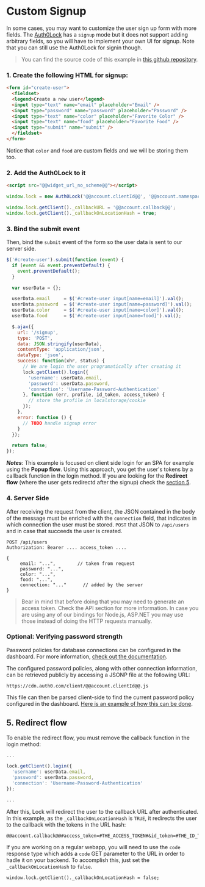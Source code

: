 # Custom Signup

In some cases, you may want to customize the user sign up form with more fields. The [Auth0Lock](lock) has a `signup` mode but it does not support adding arbitrary fields, so you will have to implement your own UI for signup. Note that you can still use the Auth0Lock for signin though.

> You can find the source code of this example in [this github repository](https://github.com/auth0/node-auth0/tree/master/examples/custom-signup).

### 1. Create the following HTML for signup:

```html
<form id="create-user">
  <fieldset>
  <legend>Create a new user</legend>
  <input type="text" name="email" placeholder="Email" />
  <input type="password" name="password" placeholder="Password" />
  <input type="text" name="color" placeholder="Favorite Color" />
  <input type="text" name="food" placeholder="Favorite Food" />
  <input type="submit" name="submit" />
  </fieldset>
</form>
```

Notice that `color` and `food` are custom fields and we will be storing them too.

### 2. Add the Auth0Lock to it

```html
<script src="@@widget_url_no_scheme@@"></script>
```

```js
window.lock = new Auth0Lock('@@account.clientId@@', '@@account.namespace@@');

window.lock.getClient()._callbackURL = '@@account.callback@@';
window.lock.getClient()._callbackOnLocationHash = true;
```

### 3. Bind the submit event

Then, bind the `submit` event of the form so the user data is sent to our server side.

```js
$('#create-user').submit(function (event) {
  if (event && event.preventDefault) {
    event.preventDefault();
  }

  var userData = {};

  userData.email     = $('#create-user input[name=email]').val();
  userData.password  = $('#create-user input[name=password]').val();
  userData.color     = $('#create-user input[name=color]').val();
  userData.food      = $('#create-user input[name=food]').val();

  $.ajax({
    url: '/signup',
    type: 'POST',
    data: JSON.stringify(userData),
    contentType: 'application/json',
    dataType: 'json',
    success: function(xhr, status) {
      // We are login the user programatically after creating it
      lock.getClient().login({
        'username': userData.email,
        'password': userData.password,
        'connection': 'Username-Password-Authentication'
      }, function (err, profile, id_token, access_token) {
        // store the profile in localstorage/cookie
      });
    },
    error: function () {
      // TODO handle signup error
    }
  });

  return false;
});
```

***Notes***: This example is focused on client side login for an SPA for example using the **Popup flow**. Using this approach, you get the user's tokens by a callback function in the login method. If you are looking for the **Redirect flow** (where the user gets redirectd after the signup) check the [section 5](#5-redirect-flow).

### 4. Server Side

After receiving the request from the client, the JSON contained in the body of the message must be enriched with the `connection` field, that indicates in which connection the user must be stored. `POST` that JSON to `/api/users` and in case that succeeds the user is created.


	POST /api/users
    Authorization: Bearer .... access_token ....

    {
         email: "...",        // taken from request
         password: "...",
         color: "...",
         food: "...",
         connection: "..." 		// added by the server
    }

> Bear in mind that before doing that you may need to generate an access token. Check the API section for more information.
> In case you are using any of our bindings for Node.js, ASP.NET you may use those instead of doing the HTTP requests manually.

### Optional: Verifying password strength

Password policies for database connections can be configured in the dashboard.
For more information, [check out the documentation](password-strength).

The configured password policies, along with other connection information, can be retrieved publicly by accessing a JSONP file at the following URL:

    https://cdn.auth0.com/client/@@account.clientId@@.js

This file can then be parsed client-side to find the current password policy configured in the dashboard.
[Here is an example of how this can be done](https://github.com/auth0/auth0-password-policy-sample).

## 5. Redirect flow
To enable the redirect flow, you must remove the callback function in the login method:

```js
...

lock.getClient().login({
  'username': userData.email,
  'password': userData.password,
  'connection': 'Username-Password-Authentication'
});

...
```

After this, Lock will redirect the user to the callback URL after authenticated. In this example, as the `_callbackOnLocationHash` is `TRUE`, it redirects the user to the callback with the tokens in the URL hash:

```
@@account.callback@@#access_token=#THE_ACCESS_TOKEN#&id_token=#THE_ID_TOKEN#&token_type=Bearer
```

If you are working on a regular webapp, you will need to use the `code` response type which adds a `code` GET parameter to the URL in order to hadle it on your backend. To accomplish this, just set the `_callbackOnLocationHash` to `false`. 

```
window.lock.getClient()._callbackOnLocationHash = false;
```
